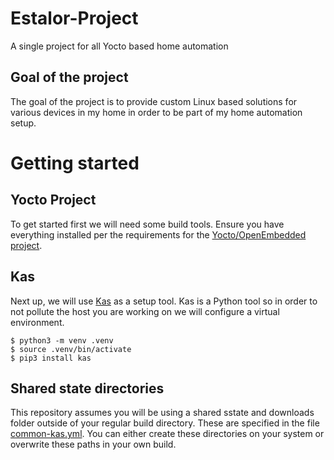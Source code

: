 # Estalor-Project
A single project for all Yocto based home automation

## Goal of the project
The goal of the project is to provide custom Linux based solutions for various devices in my home in order to be part of my home automation setup.

# Getting started
## Yocto Project
To get started first we will need some build tools.
Ensure you have everything installed per the requirements for the [Yocto/OpenEmbedded project](https://docs.yoctoproject.org/).

## Kas
Next up, we will use [Kas](https://kas.readthedocs.io/en/3.2.3/) as a setup tool. Kas is a Python tool so in order to not pollute the host you are working on we will configure a virtual environment.
```
$ python3 -m venv .venv
$ source .venv/bin/activate
$ pip3 install kas
```

## Shared state directories
This repository assumes you will be using a shared sstate and downloads folder outside of your regular build directory. These are specified in the file [common-kas.yml](kas/include/common-kas.yml). You can either create these directories on your system or overwrite these paths in your own build.
